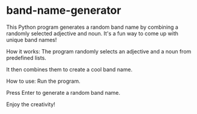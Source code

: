 # band-name-generator
This Python program generates a random band name by combining a randomly selected adjective and noun. It's a fun way to come up with unique band names!

How it works:
The program randomly selects an adjective and a noun from predefined lists.

It then combines them to create a cool band name.

How to use:
Run the program.

Press Enter to generate a random band name.

Enjoy the creativity!
